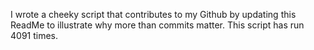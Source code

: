I wrote a cheeky script that contributes to my Github by updating this ReadMe to illustrate why more than commits matter. This script has run 4091 times.